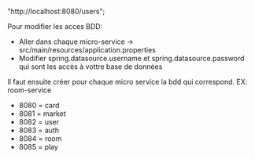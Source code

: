 "http://localhost:8080/users";

Pour modifier les acces BDD:
- Aller dans chaque micro-service -> src/main/resources/application.properties
- Modifier spring.datasource.username et spring.datasource.password qui sont les accès à vottre base de données

Il faut ensuite créer pour chaque micro service la bdd qui correspond. EX: room-service

- 8080 = card
- 8081 = market
- 8082 = user
- 8083 = auth
- 8084 = room
- 8085 = play